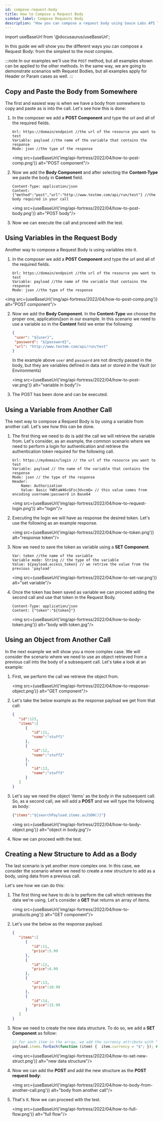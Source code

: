 ```yaml
---
id: compose-request-body
title: How to Compose a Request Body 
sidebar_label: Compose Requests Body
description: "How you can compose a request body using Sauce Labs API Testing"
---
```


import useBaseUrl from '@docusaurus/useBaseUrl';

In this guide we will show you the different ways you can compose a Request Body: from the simplest to the most complex.

:::note
In our examples we'll use the `POST` method, but all examples shown can be applied to the other methods. In the same way, we are going to demonstrate scenarios with Request Bodies, but all examples apply for Header or Param cases as well.
:::

## Copy and Paste the Body from Somewhere

The first and easiest way is when we have a body from somewhere to copy and paste as is into the call. Let's see how this is done:

1. In the composer we add a **POST Component** and type the url and all of the required fields.

    ```text
    Url: https://domain/endpoint //the url of the resource you want to test
    Variable: payload //the name of the variable that contains the response
    Mode: json //the type of the response
    ```

    <img src={useBaseUrl('img/api-fortress/2022/04/how-to-post-comp.png')} alt="POST component"/>

2. Now we add the **Body Component** and after selecting the **Content-Type** we paste the body in **Content** field.

    ```text
    Content-Type: application/json
    Content: {"method":"post","url":"http://www.testme.com/api/run/test"} //the body required in your call
    ```

    <img src={useBaseUrl('img/api-fortress/2022/04/how-to-post-body.png')} alt="POST body"/>

3. Now we can execute the call and proceed with the test.


## Using Variables in the Request Body

Another way to compose a Request Body is using variables into it.  

1. In the composer we add a **POST Component** and type the url and all of the required fields.

   ```text
   Url: https://domain/endpoint //the url of the resource you want to test
   Variable: payload //the name of the variable that contains the response
   Mode: json //the type of the response
   ```    

  <img src={useBaseUrl('img/api-fortress/2022/04/how-to-post-comp.png')} alt="POST component"/>

2. Now we add the **Body Component**. In the **Content-Type** we choose the proper one, application/json in our example. In this scenario we need to use a variable so in the **Content** field we enter the following:

   ```json   
   {
    "user": "${user}",
    "password": "${password}",
    "url": "http://www.testme.com/api/run/test"
   }
   ```     

   In the example above `user` and `password` are not directly passed in the body, but they are variables defined in data set or stored in the Vault (or Environments)

   <img src={useBaseUrl('img/api-fortress/2022/04/how-to-post-var.png')} alt="variable in body"/>

3. The POST has been done and can be executed.


## Using a Variable from Another Call

The next way to compose a Request Body is by using a variable from another call. Let's see how this can be done.

1. The first thing we need to do is add the call we will retrieve the variable from. Let's consider, as an example, the common scenario where we need to perform a login for authentication and retrieve the authentication token required for the following call.

    ```text     
    Url: https://mydomain/login // the url of the resource you want to test
    Variable: payload // the name of the variable that contains the response
    Mode: json // the type of the response
    Header:
        Name: Authorization
        Value: Basic YWRtaW46cGFzc3dvcmQ= // this value comes from encoding username:password in Base64
    ```    

    <img src={useBaseUrl('img/api-fortress/2022/04/how-to-request-login.png')} alt="login"/>

2. Executing the login we will have as response the desired token. Let's use the following as an example response.

    <img src={useBaseUrl('img/api-fortress/2022/04/how-to-token.png')} alt="response token"/>

3. Now we need to save the token as variable using a **SET Component**.

   ```text    
   Var: token //the name of the variable
   Variable mode: String // the type of the variable
   Value: ${payload.access_token} // we retrive the value from the previous 'payload'
   ```     

   <img src={useBaseUrl('img/api-fortress/2022/04/how-to-set-var.png')} alt="set variable"/>

4. Once the token has been saved as variable we can proceed adding the second call and use that token in the Request Body.

   ```text    
   Content-Type: application/json
   Content: {"token":"${token}"}
   ```

   <img src={useBaseUrl('img/api-fortress/2022/04/how-to-body-token.png')} alt="body with token.jpg"/>

## Using an Object from Another Call

In the next example we will show you a more complex case. We will consider the scenario where we need to use an object retrieved from a previous call into the body of a subsequent call. Let's take a look at an example:

1. First, we perform the call we retrieve the object from. 

    <img src={useBaseUrl('img/api-fortress/2022/04/how-to-response-object.png')} alt="GET component"/>

2. Let's take the below example as the response payload we get from that call:

   ```json
   {
      "id":123,
      "items":[
         {
            "id":11,
            "name":"stuff1"
         },
         {
            "id":12,
            "name":"stuff2"
         },
         {
            "id":13,
            "name":"stuff3"
         }
      ]
   }
   ```  

2. Let's say we need the object 'items' as the body in the subsequent call. So, as a second call, we will add a **POST** and we will type the following as body:

   ```json
   {"items":"${searchPayload.items.asJSON()}"}
   ```

   <img src={useBaseUrl('img/api-fortress/2022/04/how-to-body-object.png')} alt="object in body.jpg"/>

4. Now we can proceed with the test.

## Creating a New Structure to Add as a Body

The last scenario is yet another more complex one. In this case, we consider the scenario where we need to create a new structure to add as a body, using data from a previous call.

Let's see how we can do this:

1. The first thing we have to do is to perform the call which retrieves the data we're using. Let's consider a **GET** that returns an array of items.

   <img src={useBaseUrl('img/api-fortress/2022/04/how-to-products.png')} alt="GET component"/>

2. Let's use the below as the response payload.

   ```json
   {
      "items":[
         {
            "id":11,
            "price":5.99
         },
         {
            "id":12,
            "price":6.99
         },
         {
            "id":13,
            "price":10.99
         },
         {
            "id":14,
            "price":15.99
         }
      ]
   }
   ```  

3. Now we need to create the new data structure. To do so, we add a **SET Component** as follow:

   ```js
   // for each item in the array, we add the currency attribute with "$" as value
   payload.items.forEach(function (item) {  item.currency = "$"; }); return payload;
   ```

   <img src={useBaseUrl('img/api-fortress/2022/04/how-to-set-new-struct.png')} alt="new data structure"/>

4. Now we can add the **POST** and add the new structure as the **POST request body**:

   <img src={useBaseUrl('img/api-fortress/2022/04/how-to-body-from-another-call.png')} alt="body from another call"/>

5. That's it. Now we can proceed with the test.

   <img src={useBaseUrl('img/api-fortress/2022/04/how-to-full-flow.png')} alt="full flow"/>
